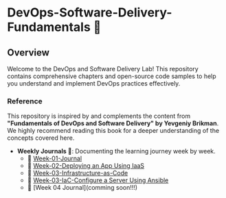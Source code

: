 # DevOps-Software-Delivery-Fundamentals 🚀
## Overview
Welcome to the DevOps and Software Delivery Lab! This repository contains comprehensive chapters and open-source code samples to help you understand and implement DevOps practices effectively.

### Reference

This repository is inspired by and complements the content from **"Fundamentals of DevOps and Software Delivery" by Yevgeniy Brikman**. We highly recommend reading this book for a deeper understanding of the concepts covered here.

- **Weekly Journals 📔**: Documenting the learning journey week by week.
  - 📅 [Week-01-Journal](/journal/week0.md)
  - 📅 [Week-02-Deploying an App Using IaaS](/deploying-an-app-using-iaas/README.md)
  - 📅 [Week-03-Infrastructure-as-Code](/infrastructure-as-code/bash/README.md)
  - 📅 [Week-03-IaC-Configure a Server Using Ansible](/infrastructure-as-code/ansible/README.md)
  - 📅 [Week 04 Journal](comming soon!!!)



